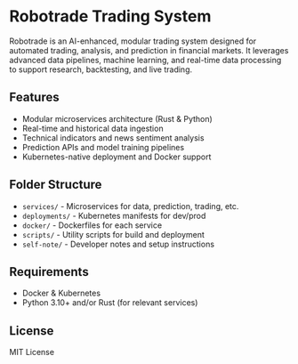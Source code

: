 # Robotrade Trading System

Robotrade is an AI-enhanced, modular trading system designed for automated trading, analysis, and prediction in financial markets. It leverages advanced data pipelines, machine learning, and real-time data processing to support research, backtesting, and live trading.

## Features

- Modular microservices architecture (Rust & Python)
- Real-time and historical data ingestion
- Technical indicators and news sentiment analysis
- Prediction APIs and model training pipelines
- Kubernetes-native deployment and Docker support

## Folder Structure

- `services/` - Microservices for data, prediction, trading, etc.
- `deployments/` - Kubernetes manifests for dev/prod
- `docker/` - Dockerfiles for each service
- `scripts/` - Utility scripts for build and deployment
- `self-note/` - Developer notes and setup instructions

## Requirements

- Docker & Kubernetes
- Python 3.10+ and/or Rust (for relevant services)

## License

MIT License
